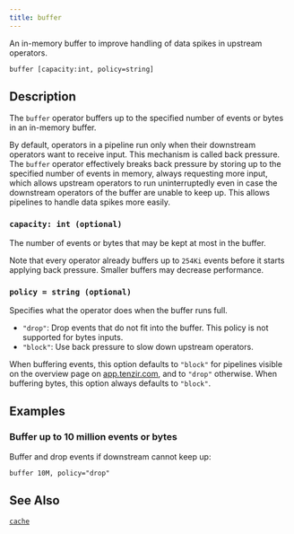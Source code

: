 ```yaml
---
title: buffer
---
```


An in-memory buffer to improve handling of data spikes in upstream operators.

```tql
buffer [capacity:int, policy=string]
```

## Description

The `buffer` operator buffers up to the specified number of events or bytes in
an in-memory buffer.

By default, operators in a pipeline run only when their downstream operators
want to receive input. This mechanism is called back pressure. The `buffer`
operator effectively breaks back pressure by storing up to the specified number
of events in memory, always requesting more input, which allows upstream
operators to run uninterruptedly even in case the downstream operators of the
buffer are unable to keep up. This allows pipelines to handle data spikes more
easily.

### `capacity: int (optional)`

The number of events or bytes that may be kept at most in the buffer.

Note that every operator already buffers up to `254Ki` events before it starts
applying back pressure. Smaller buffers may decrease performance.

### `policy = string (optional)`

Specifies what the operator does when the buffer runs full.

- `"drop"`: Drop events that do not fit into the buffer. This policy is not
  supported for bytes inputs.
- `"block"`: Use back pressure to slow down upstream operators.

When buffering events, this option defaults to `"block"` for pipelines visible on
the overview page on [app.tenzir.com](https://app.tenzir.com), and to `"drop"`
otherwise. When buffering bytes, this option always defaults to `"block"`.

## Examples

### Buffer up to 10 million events or bytes

Buffer and drop events if downstream cannot keep up:

```tql
buffer 10M, policy="drop"
```

## See Also

[`cache`](cache)

